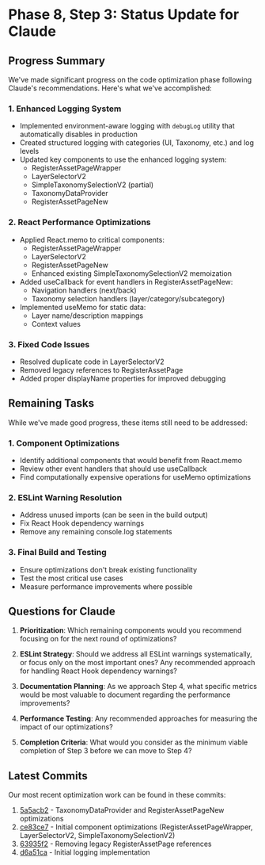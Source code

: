 # Phase 8, Step 3: Status Update for Claude

## Progress Summary

We've made significant progress on the code optimization phase following Claude's recommendations. Here's what we've accomplished:

### 1. Enhanced Logging System
- Implemented environment-aware logging with `debugLog` utility that automatically disables in production
- Created structured logging with categories (UI, Taxonomy, etc.) and log levels
- Updated key components to use the enhanced logging system:
  - RegisterAssetPageWrapper
  - LayerSelectorV2
  - SimpleTaxonomySelectionV2 (partial)
  - TaxonomyDataProvider
  - RegisterAssetPageNew

### 2. React Performance Optimizations
- Applied React.memo to critical components:
  - RegisterAssetPageWrapper
  - LayerSelectorV2 
  - RegisterAssetPageNew
  - Enhanced existing SimpleTaxonomySelectionV2 memoization
- Added useCallback for event handlers in RegisterAssetPageNew:
  - Navigation handlers (next/back)
  - Taxonomy selection handlers (layer/category/subcategory)
- Implemented useMemo for static data:
  - Layer name/description mappings
  - Context values

### 3. Fixed Code Issues
- Resolved duplicate code in LayerSelectorV2
- Removed legacy references to RegisterAssetPage
- Added proper displayName properties for improved debugging

## Remaining Tasks

While we've made good progress, these items still need to be addressed:

### 1. Component Optimizations
- Identify additional components that would benefit from React.memo
- Review other event handlers that should use useCallback
- Find computationally expensive operations for useMemo optimizations

### 2. ESLint Warning Resolution
- Address unused imports (can be seen in the build output)
- Fix React Hook dependency warnings
- Remove any remaining console.log statements

### 3. Final Build and Testing
- Ensure optimizations don't break existing functionality
- Test the most critical use cases
- Measure performance improvements where possible

## Questions for Claude

1. **Prioritization**: Which remaining components would you recommend focusing on for the next round of optimizations?

2. **ESLint Strategy**: Should we address all ESLint warnings systematically, or focus only on the most important ones? Any recommended approach for handling React Hook dependency warnings?

3. **Documentation Planning**: As we approach Step 4, what specific metrics would be most valuable to document regarding the performance improvements?

4. **Performance Testing**: Any recommended approaches for measuring the impact of our optimizations?

5. **Completion Criteria**: What would you consider as the minimum viable completion of Step 3 before we can move to Step 4?

## Latest Commits

Our most recent optimization work can be found in these commits:

1. [5a5acb2](https://github.com/EqualsAjayMadhok/nna-registry-service-mvp-frontend/commit/5a5acb2) - TaxonomyDataProvider and RegisterAssetPageNew optimizations
2. [ce83ce7](https://github.com/EqualsAjayMadhok/nna-registry-service-mvp-frontend/commit/ce83ce7) - Initial component optimizations (RegisterAssetPageWrapper, LayerSelectorV2, SimpleTaxonomySelectionV2)
3. [63935f2](https://github.com/EqualsAjayMadhok/nna-registry-service-mvp-frontend/commit/63935f2) - Removing legacy RegisterAssetPage references
4. [d6a51ca](https://github.com/EqualsAjayMadhok/nna-registry-service-mvp-frontend/commit/d6a51ca) - Initial logging implementation